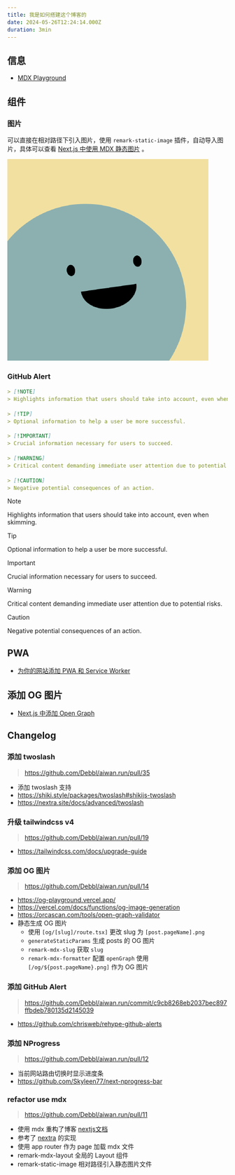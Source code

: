 ```yaml
---
title: 我是如何搭建这个博客的
date: 2024-05-26T12:24:14.000Z
duration: 3min
---
```


## 信息

- [MDX Playground](https://mdxjs.com/playground/)

## 组件

### 图片

可以直接在相对路径下引入图片，使用 `remark-static-image` 插件，自动导入图片，具体可以查看 [Next.js 中使用 MDX 静态图片](/posts/nextjs-mdx-static-image) 。

![](./images/image.png)

### GitHub Alert

```md
> [!NOTE]  
> Highlights information that users should take into account, even when skimming.

> [!TIP]  
> Optional information to help a user be more successful.

> [!IMPORTANT]  
> Crucial information necessary for users to succeed.

> [!WARNING]  
> Critical content demanding immediate user attention due to potential risks.

> [!CAUTION]  
> Negative potential consequences of an action.
```

> [!NOTE]  
> Highlights information that users should take into account, even when skimming.

> [!TIP]  
> Optional information to help a user be more successful.

> [!IMPORTANT]  
> Crucial information necessary for users to succeed.

> [!WARNING]  
> Critical content demanding immediate user attention due to potential risks.

> [!CAUTION]  
> Negative potential consequences of an action.

## PWA

- [为你的网站添加 PWA 和 Service Worker](/posts/add-pwa-and-service-worker-for-your-site)

## 添加 OG 图片

- [Next.js 中添加 Open Graph](/posts/nextjs-add-open-graph)

## Changelog

### 添加 twoslash

> https://github.com/Debbl/aiwan.run/pull/35

- 添加 twoslash 支持
- https://shiki.style/packages/twoslash#shikijs-twoslash
- https://nextra.site/docs/advanced/twoslash

### 升级 tailwindcss v4

> https://github.com/Debbl/aiwan.run/pull/19

- https://tailwindcss.com/docs/upgrade-guide

### 添加 OG 图片

> https://github.com/Debbl/aiwan.run/pull/14

- https://og-playground.vercel.app/
- https://vercel.com/docs/functions/og-image-generation
- https://orcascan.com/tools/open-graph-validator
- 静态生成 OG 图片
  - 使用 `[og/[slug]/route.tsx]` 更改 slug 为 `[post.pageName].png`
  - `generateStaticParams` 生成 posts 的 OG 图片
  - `remark-mdx-slug` 获取 `slug`
  - `remark-mdx-formatter` 配置 `openGraph` 使用 `[/og/${post.pageName}.png]` 作为 OG 图片

### 添加 GitHub Alert

> https://github.com/Debbl/aiwan.run/commit/c9cb8268eb2037bec897ffbdeb780135d2145039

- https://github.com/chrisweb/rehype-github-alerts

### 添加 NProgress

> https://github.com/Debbl/aiwan.run/pull/12

- 当前网站路由切换时显示进度条
- https://github.com/Skyleen77/next-nprogress-bar

### refactor use mdx

> https://github.com/Debbl/aiwan.run/pull/11

- 使用 mdx 重构了博客 [nextjs文档](https://nextjs.org/docs/app/building-your-application/configuring/mdx)
- 参考了 [nextra](https://github.com/shuding/nextra) 的实现
- 使用 app router 作为 page 加载 mdx 文件
- remark-mdx-layout 全局的 Layout 组件
- remark-static-image 相对路径引入静态图片文件
